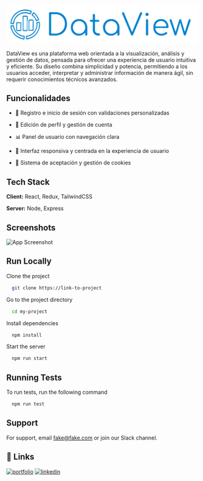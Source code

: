 ![Logo](public/logo.png)


DataView es una plataforma web orientada a la visualización, análisis y gestión de datos, pensada para ofrecer una experiencia de usuario intuitiva y eficiente. Su diseño combina simplicidad y potencia, permitiendo a los usuarios acceder, interpretar y administrar información de manera ágil, sin requerir conocimientos técnicos avanzados.




## Funcionalidades

- 📝 Registro e inicio de sesión con validaciones personalizadas

- 👤 Edición de perfil y gestión de cuenta

- 📊 Panel de usuario con navegación clara

- 📱 Interfaz responsiva y centrada en la experiencia de usuario

- 🍪 Sistema de aceptación y gestión de cookies


## Tech Stack

**Client:** React, Redux, TailwindCSS

**Server:** Node, Express


## Screenshots

![App Screenshot](https://via.placeholder.com/468x300?text=App+Screenshot+Here)


## Run Locally

Clone the project

```bash
  git clone https://link-to-project
```

Go to the project directory

```bash
  cd my-project
```

Install dependencies

```bash
  npm install
```

Start the server

```bash
  npm run start
```


## Running Tests

To run tests, run the following command

```bash
  npm run test
```


## Support

For support, email fake@fake.com or join our Slack channel.


## 🔗 Links
[![portfolio](https://img.shields.io/badge/my_portfolio-000?style=for-the-badge&logo=ko-fi&logoColor=white)](https://google.com/)
[![linkedin](https://img.shields.io/badge/linkedin-0A66C2?style=for-the-badge&logo=linkedin&logoColor=white)](https://www.linkedin.com/)


